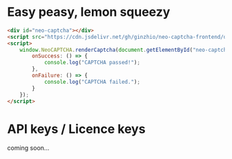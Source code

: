 # Easy peasy, lemon squeezy
```html
<div id="neo-captcha"></div>
<script src="https://cdn.jsdelivr.net/gh/ginzhio/neo-captcha-frontend/dist/neo-captcha.iife.js"></script>
<script>
    window.NeoCAPTCHA.renderCaptcha(document.getElementById("neo-captcha"), true, false, {
        onSuccess: () => {
            console.log("CAPTCHA passed!");
        },
        onFailure: () => {
            console.log("CAPTCHA failed.");
        }
    });
</script>
```

# API keys / Licence keys
coming soon...
